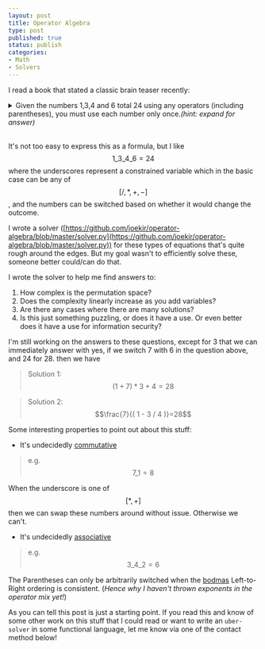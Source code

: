 ```yaml
---
layout: post
title: Operator Algebra
type: post
published: true
status: publish
categories:
- Math
- Solvers
---
```

I read a book that stated a classic brain teaser recently:

<details> 
  <summary>  
Given the numbers 1,3,4 and 6 total 24 using any operators (including parentheses), you must use each number only once.<i>(hint: expand for answer)</i>
  </summary>
  <p>Solution: <script type="math/tex">\frac{6}{(1-3/4)}=24</script></p>
</details><br/>

It's not too easy to express this as a formula, but I like 
$$1{\_}3{\_}4{\_}6 = 24$$ where the underscores represent a constrained variable which in the basic case can be any of $$[{/},{*},{+},{-}]$$, and the numbers can be switched based on whether it would change the outcome.

I wrote a solver ([https://github.com/joekir/operator-algebra/blob/master/solver.py](https://github.com/joekir/operator-algebra/blob/master/solver.py)) for these types of equations that's quite rough around the edges. But my goal wasn't to efficiently solve these, someone better could/can do that.

I wrote the solver to help me find answers to: 

1. How complex is the permutation space?
2. Does the complexity linearly increase as you add variables?
3. Are there any cases where there are many solutions?
4. Is this just something puzzling, or does it have a use. Or even better does it have a use for information security?

I'm still working on the answers to these questions, except for 3 that we can immediately answer with yes, if we switch 7 with 6 in the question above, and 24 for 28. then we have 

>   Solution 1: $$(1 + 7) * 3 + 4=28$$

>   Solution 2: $$\frac{7}{( 1 - 3 / 4 )}=28$$

Some interesting properties to point out about this stuff:

- It's undecidedly [commutative](https://en.wikipedia.org/wiki/Commutative_property)

> e.g. $$7{\_}1 = 8$$

When the underscore is one of $$[{*},{+}]$$ then we can swap these numbers around without issue. Otherwise we can't.

- It's undecidedly [associative](https://en.wikipedia.org/wiki/Associative_property)

> e.g. $$3 {\_} 4 {\_} 2 = 6$$

The Parentheses can only be arbitrarily switched when the [bodmas](https://en.wikipedia.org/wiki/Order_of_operations) Left-to-Right ordering is consistent. (*Hence why I haven't thrown exponents in the operator mix yet!*)

As you can tell this post is just a starting point. If you read this and know of some other work on this stuff that I could read or want to write an `uber-solver` in some functional language, let me know via one of the contact method below!
